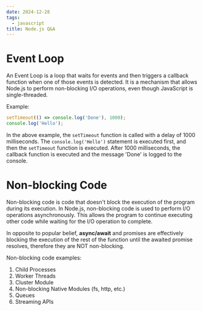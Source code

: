 ```yaml
---
date: 2024-12-28
tags:
  - javascript
title: Node.js Q&A
---
```

# Event Loop
An Event Loop is a loop that waits for events and then triggers a callback function when one of those events is detected. It is a mechanism that allows Node.js to perform non-blocking I/O operations, even though JavaScript is single-threaded.

Example:
```javascript
setTimeout(() => console.log('Done'), 1000);
console.log('Hello');
```

In the above example, the `setTimeout` function is called with a delay of 1000 milliseconds. The `console.log('Hello')` statement is executed first, and then the `setTimeout` function is executed. After 1000 milliseconds, the callback function is executed and the message 'Done' is logged to the console.

# Non-blocking Code
Non-blocking code is code that doesn't block the execution of the program during its execution. In Node.js, non-blocking code is used to perform I/O operations asynchronously. This allows the program to continue executing other code while waiting for the I/O operation to complete.

In opposite to popular belief, **async/await** and promises are effectively blocking the execution of the rest of the function until the awaited promise resolves, therefore they are NOT non-blocking.

Non-blocking code examples:
1. Child Processes
2. Worker Threads
3. Cluster Module
4. Non-blocking Native Modules (fs, http, etc.)
5. Queues
6. Streaming APIs
